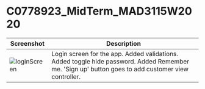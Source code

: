# C0778923_MidTerm_MAD3115W2020
Screenshot | Description
--- | ---
<img src="https://i93.servimg.com/u/f93/18/45/29/87/login11.png" alt="loginScreen"/> | Login screen for the app. Added validations. Added toggle hide password. Added Remember me. 'Sign up' button goes to add customer view controller.
